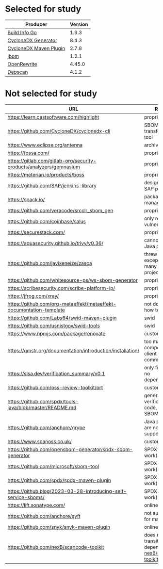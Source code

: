 # Selected for study

| Producer | Version |
| -------- | ------- | 
| [Build Info Go](https://github.com/jfrog/build-info-go) | 1.9.3 |
| [CycloneDX Generator](https://github.com/CycloneDX/cdxgen) | 8.4.3 |
| [CycloneDX Maven Plugin](https://github.com/CycloneDX/cyclonedx-maven-plugin) | 2.7.8 |
| [jbom](https://github.com/Contrast-Security-OSS/jbom) | 1.2.1 |
| [OpenRewrite](https://docs.openrewrite.org/reference/rewrite-maven-plugin) | 4.45.0 |
| [Depscan](https://github.com/AppThreat/dep-scan) | 4.1.2 |

# Not selected for study

| URL  | Reason  |
|-|-|
| https://learn.castsoftware.com/highlight |  proprietary |
| https://github.com/CycloneDX/cyclonedx-cli  | SBOM transformation tool  |
| https://www.eclipse.org/antenna  | archived  |
| https://fossa.com/  | proprietary  |
| https://gitlab.com/gitlab-org/security-products/analyzers/gemnasium  | proprietary  |
| https://meterian.io/products/boss  | proprietary  |
| https://github.com/SAP/jenkins-library  | designed for SAP projects  |
| https://spack.io/  |  package manager |
| https://github.com/veracode/srcclr_sbom_gen  | proprietary  |
| https://github.com/coinbase/salus  | only reports vulnerabilities  |
| https://securestack.com/  | proprietary  |
| https://aquasecurity.github.io/trivy/v0.36/  | cannot scan Java projects  |
| https://github.com/javixeneize/zasca  |  threw exceptions on many of our projects |
| https://github.com/whitesource-ps/ws-sbom-generator  |  proprietary |
| https://scribesecurity.com/scribe-platform-lp/  | proprietary  |
| https://jfrog.com/xray/  |  proprietary |
| https://github.com/org-metaeffekt/metaeffekt-documentation-template  | not documented how to use it  |
| https://github.com/Labs64/swid-maven-plugin  | swid  |
| https://github.com/usnistgov/swid-tools  | swid  |
| https://www.npmjs.com/package/renovate  | custom format  |
| https://qmstr.org/documentation/introduction/installation/  | too many components. client and server communication  |
| https://slsa.dev/verification_summary/v0.1  | only files, and no dependencies  |
| https://github.com/oss-review-toolkit/ort  | custom format  |
| https://github.com/spdx/tools-java/blob/master/README.md  | generated a verification code, but no SBOM  |
| https://github.com/anchore/grype | Java projects are not supported |
| https://www.scanoss.co.uk/| custom format |
| https://github.com/opensbom-generator/spdx-sbom-generator | SPDX (future work) |
| https://github.com/microsoft/sbom-tool | SPDX (future work) |
| https://github.com/spdx/spdx-maven-plugin | SPDX (future work) | 
| https://github.blog/2023-03-28-introducing-self-service-sboms/ | SPDX (future work) |
| https://lift.sonatype.com/ | online tool |
| https://github.com/anchore/syft | not supported for maven |
| https://github.com/snyk/snyk-maven-plugin | online tool |
| https://github.com/nexB/scancode-toolkit | does not detect transitive dependencies [nexB/scancode-toolkit@3383](https://github.com/nexB/scancode-toolkit/issues/3383) |
